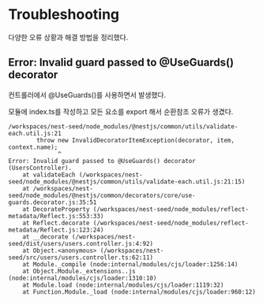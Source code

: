 # Troubleshooting

다양한 오류 상황과 해결 방법을 정리했다.

## Error: Invalid guard passed to @UseGuards() decorator

컨트롤러에서 @UseGuards()를 사용하면서 발생했다.

모듈에 index.ts를 작성하고 모든 요소를 export 해서 순환참조 오류가 생겼다.

```
/workspaces/nest-seed/node_modules/@nestjs/common/utils/validate-each.util.js:21
        throw new InvalidDecoratorItemException(decorator, item, context.name);
              ^
Error: Invalid guard passed to @UseGuards() decorator (UsersController).
    at validateEach (/workspaces/nest-seed/node_modules/@nestjs/common/utils/validate-each.util.js:21:15)
    at /workspaces/nest-seed/node_modules/@nestjs/common/decorators/core/use-guards.decorator.js:35:51
    at DecorateProperty (/workspaces/nest-seed/node_modules/reflect-metadata/Reflect.js:553:33)
    at Reflect.decorate (/workspaces/nest-seed/node_modules/reflect-metadata/Reflect.js:123:24)
    at __decorate (/workspaces/nest-seed/dist/users/users.controller.js:4:92)
    at Object.<anonymous> (/workspaces/nest-seed/src/users/users.controller.ts:62:11)
    at Module._compile (node:internal/modules/cjs/loader:1256:14)
    at Object.Module._extensions..js (node:internal/modules/cjs/loader:1310:10)
    at Module.load (node:internal/modules/cjs/loader:1119:32)
    at Function.Module._load (node:internal/modules/cjs/loader:960:12)
```
